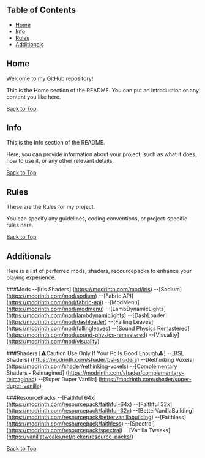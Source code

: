 <!-- Create a GitHub Pages README -->

## Table of Contents
- [Home](#home)
- [Info](#info)
- [Rules](#rules)
- [Additionals](#additionals)

<div id="home"></div>

## Home
Welcome to my GitHub repository!

This is the Home section of the README. You can put an introduction or any content you like here.

[Back to Top](#table-of-contents)

<div id="info"></div>

## Info
This is the Info section of the README.

Here, you can provide information about your project, such as what it does, how to use it, or any other relevant details.

[Back to Top](#table-of-contents)

<div id="rules"></div>

## Rules
These are the Rules for my project.

You can specify any guidelines, coding conventions, or project-specific rules here.

[Back to Top](#table-of-contents)

<div id="additionals"></div>

## Additionals
Here is a list of perferred mods, shaders, recourcepacks to enhance your playing experience.

###Mods
--[Iris Shaders] (https://modrinth.com/mod/iris)
--[Sodium] (https://modrinth.com/mod/sodium)
--[Fabric API] (https://modrinth.com/mod/fabric-api)
--[ModMenu] (https://modrinth.com/mod/modmenu)
--[LambDynamicLights] (https://modrinth.com/mod/lambdynamiclights)
--[DashLoader] (https://modrinth.com/mod/dashloader)
--[Falling Leaves] (https://modrinth.com/mod/fallingleaves)
--[Sound Physics Remastered] (https://modrinth.com/mod/sound-physics-remastered)
--[Visuality] (https://modrinth.com/mod/visuality)

###Shaders [⚠️Caution Use Only If Your Pc Is Good Enough⚠️]
--[BSL Shaders] (https://modrinth.com/shader/bsl-shaders)
--[Rethinking Voxels] (https://modrinth.com/shader/rethinking-voxels)
--[Complementary Shaders - Reimagined] (https://modrinth.com/shader/complementary-reimagined)
--[Super Duper Vanilla] (https://modrinth.com/shader/super-duper-vanilla)

###ResourcePacks
--[Faithful 64x] (https://modrinth.com/resourcepack/faithful-64x)
--[Faithful 32x] (https://modrinth.com/resourcepack/faithful-32x)
--[BetterVanillaBuilding] (https://modrinth.com/resourcepack/bettervanillabuilding)
--[Faithless] (https://modrinth.com/resourcepack/faithless)
--[Spectral] (https://modrinth.com/resourcepack/spectral)
--[Vanilla Tweaks] (https://vanillatweaks.net/picker/resource-packs/)

[Back to Top](#table-of-contents)

<script>
// JavaScript for smooth scrolling to the sections
document.addEventListener("DOMContentLoaded", function () {
  const links = document.querySelectorAll("a[href^='#']");
  for (const link of links) {
    link.addEventListener("click", function (e) {
      e.preventDefault();
      const targetId = this.getAttribute("href").substring(1);
      const target = document.getElementById(targetId);
      target.scrollIntoView({ behavior: "smooth" });
    });
  }
});
</script>
